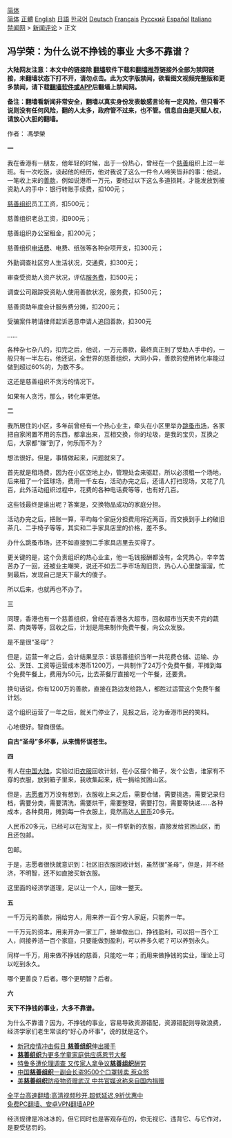  <!-- 面包屑导航 --> <div class="breadcrumb"><!-- GTranslate: https://gtranslate.io/ -->  <div class="switcher notranslate">  <div class="selected">  <a href="#" onclick="return false;"> 简体</a>  </div>  <div class="option">  <a href="https://www.bannedbook.org" onclick="doGTranslate('zh-CN|zh-CN');jQuery('div.switcher div.selected a').html(jQuery(this).html());return false;" title="简体中文" class="nturl selected"> 简体</a>  <a href="https://www.bannedbook.org/zh-tw/" onclick="doGTranslate('zh-CN|zh-TW');jQuery('div.switcher div.selected a').html(jQuery(this).html());return false;" title="繁體中文" class="nturl"> 正體</a>  <a href="https://www.bannedbook.org/en/" onclick="doGTranslate('zh-CN|en');jQuery('div.switcher div.selected a').html(jQuery(this).html());return false;" title="English" class="nturl"> English</a>  <a href="https://www.bannedbook.org/ja/" onclick="doGTranslate('zh-CN|ja');jQuery('div.switcher div.selected a').html(jQuery(this).html());return false;" title="日本語" class="nturl"> 日語</a>  <a href="https://www.bannedbook.org/ko/" onclick="doGTranslate('zh-CN|ko');jQuery('div.switcher div.selected a').html(jQuery(this).html());return false;" title="한국어" class="nturl"> 한국어</a>  <a href="https://www.bannedbook.org/de/" onclick="doGTranslate('zh-CN|de');jQuery('div.switcher div.selected a').html(jQuery(this).html());return false;" title="Deutsch" class="nturl"> Deutsch</a>  <a href="https://www.bannedbook.org/fr/" onclick="doGTranslate('zh-CN|fr');jQuery('div.switcher div.selected a').html(jQuery(this).html());return false;" title="Français" class="nturl"> Français</a>  <a href="https://www.bannedbook.org/ru/" onclick="doGTranslate('zh-CN|ru');jQuery('div.switcher div.selected a').html(jQuery(this).html());return false;" title="Русский" class="nturl"> Русский</a>  <a href="https://www.bannedbook.org/es/" onclick="doGTranslate('zh-CN|es');jQuery('div.switcher div.selected a').html(jQuery(this).html());return false;" title="Español" class="nturl"> Español</a>  <a href="https://www.bannedbook.org/it/" onclick="doGTranslate('zh-CN|it');jQuery('div.switcher div.selected a').html(jQuery(this).html());return false;" title="Italiano" class="nturl"> Italiano</a>  </div>  </div>      <div class='breadcrumb-sub'><!-- Breadcrumb NavXT 6.3.0 --> <a href="https://www.bannedbook.org/" class="home">禁闻网</a> &gt; <a href="https://www.bannedbook.org/bnews/comments/" class="category">新闻评论</a> &gt; 正文</div></div><h2>冯学荣：为什么说不挣钱的事业 大多不靠谱？</h2> <p class="notice"><b>大陆网友注意：本文中的链接除 <a href="https://github.com/bannedbook/fanqiang" >翻墙</a>软件下载和<a href="https://github.com/killgcd/justmysocks/blob/master/README.md">翻墙推荐</a>链接外全部为禁网链接，未翻墙状态下打不开，请勿点击。此为文字版禁闻，欲看图文视频完整版和更多禁闻，请下载<a href="https://github.com/bannedbook/fanqiang">翻墙软件或APP</a>后翻墙上禁闻网。</p><p>备注：翻墙看新闻非常安全，翻墙以真实身份发表敏感言论有一定风险，但只看不说则没有任何风险，翻的人太多，政府管不过来，也不管。信息自由是天赋人权，请放心大胆的翻墙。</b></p>  <div class="entry"> <p>作者： 馮學榮</p> <p><strong>一</strong></p> <p>我在香港有一朋友，他年轻的时候，出于一份热心，曾经在一个<a href="https://www.bannedbook.org/bnews/tag/%e6%85%88%e5%96%84/" class="st_tag internal_tag" rel="tag" title="标签 慈善 下的日志">慈善</a>组织上过一年班。有一次吃饭，谈起他的经历，他对我说了这么一件令人啼笑皆非的事：他说，一笔收上来的<a href="https://www.bannedbook.org/bnews/tag/%E5%96%84%E6%AC%BE/" class="st_tag internal_tag" rel="tag" title="标签 善款 下的日志">善款</a>，例如说港币一万元，要经过以下这么多道损耗，才能发放到被资助人的手中：银行转账手续费，扣100元；</p> <p><a href="https://www.bannedbook.org/bnews/tag/%E6%85%88%E5%96%84%E7%BB%84%E7%BB%87/" class="st_tag internal_tag" rel="tag" title="标签 慈善组织 下的日志">慈善组织</a>员工工资，扣500元；</p> <p>慈善组织老总工资，扣900元；</p> <p>慈善组织办公室租金，扣200元；</p> <p>慈善组织<a href="https://www.bannedbook.org/bnews/tag/%E7%94%B5%E8%AF%9D%E8%B4%B9/" class="st_tag internal_tag" rel="tag" title="标签 电话费 下的日志">电话费</a>、电费、纸张等各种杂项开支，扣300元；</p> <p>外勤调查社区穷人生活状况，交通费，扣300元；</p> <p>审查受资助人资产状况，评估<a href="https://www.bannedbook.org/bnews/tag/%E6%9C%8D%E5%8A%A1%E8%B4%B9/" class="st_tag internal_tag" rel="tag" title="标签 服务费 下的日志">服务费</a>，扣500元；</p> <p>调查公司跟踪受资助人使用善款状况，服务费，扣500元；</p> <p>慈善资助年度会计服务费分摊，扣200元；</p> <p>受骗案件聘请律师起诉恶意申请人追回善款，扣300元</p>  <p>……</p> <p>各种杂七杂八的，扣完之后，他说，一万元善款，最终真正到了受助人手中的，一般只有一半左右。他还说，全世界的慈善组织，大同小异，善款的使用转化率能过做到超过60%的，为数不多。</p> <p>这还是慈善组织不贪污的情况下。</p> <p>如果有人贪污，那么，转化率更低。</p> <p><strong>二</strong></p> <p>我所居住的小区，多年前曾经有一个热心业主，牵头在小区里举办<a href="https://www.bannedbook.org/bnews/tag/%E8%B7%B3%E8%9A%A4%E5%B8%82%E5%9C%BA/" class="st_tag internal_tag" rel="tag" title="标签 跳蚤市场 下的日志">跳蚤市场</a>，各家把自家闲置不用的东西，都拿出来，互相交换，你的垃圾，是我的宝贝，互换之后，大家都“赚”到了，何乐而不为？</p> <p>想法很好。但是，事情做起来，问题就来了。</p> <p>首先就是租场费，因为在小区空地上办，管理处会来驱赶，所以必须租一个场地，后来租了一个篮球场，费用一千左右，活动办完之后，还请人打扫现场，又花了几百，此外活动组织过程中，花费的各种电话费等等，也有好几百。</p> <p>这些钱最终是谁出呢？答案是，交换物品成功的家庭分担。</p> <p>活动办完之后，把账一算，平均每个家庭分担费用将近两百，而交换到手上的破旧茶几、二手椅子等等，其实和二手家具店里的价格，差不多。</p> <p>办什么跳蚤市场，还不如直接到二手家具店里去买得了。</p> <p>更关键的是，这个负责组织的热心业主，他一毛钱报酬都没有，全凭热心，辛辛苦苦办了一回，还被业主嘲笑，说还不如去二手市场淘旧货，热心人心里酸溜溜，忙到最后，发现自己是天下最大的傻子。</p>  <p>所以后来，也就再也不办了。</p> <p><strong>三</strong></p> <p>同理，香港也有一个慈善组织，曾经在香港各大超市，回收超市当天卖不完的蔬菜、肉类等等，回收之后，计划是用来制作免费午餐，向公众发放。</p> <p>是不是很“圣母”？</p> <p>但是，运营一年之后，会计结果显示：该慈善组织当年一共花费仓储、运输、办公、烹饪、工资等运营成本港币1200万，一共制作了24万个免费午餐，平摊到每个免费午餐上，费用为50元，比去茶餐厅直接吃一个午餐，还要贵。</p> <p>换句话说，你有1200万的善款，直接在路边发给路人，都胜过运营这个免费午餐计划。</p> <p>这个组织运营了一年之后，就关门停业了，见报之后，沦为香港市民的笑料。</p> <p>心地很好。智商很低。</p> <p><strong>自古“圣母”多坏事，从来情怀误苍生。</strong></p> <p><strong>四</strong></p> <p>有人在<span class='wp_keywordlink_affiliate'><a href="https://www.bannedbook.org/" title="中国" target="_blank">中国</a></span><span class='wp_keywordlink_affiliate'><a href="https://www.bannedbook.org/" title="大陆" target="_blank">大陆</a></span>，实验过旧<a href="https://www.bannedbook.org/bnews/tag/%E8%A1%A3%E6%9C%8D/" class="st_tag internal_tag" rel="tag" title="标签 衣服 下的日志">衣服</a>回收计划，在小区摆个箱子，发个公告，谁家有不穿的衣服，放到箱子里来，我收集起来，统一捐给贫困山区。</p> <p>但是，<a href="https://www.bannedbook.org/bnews/tag/%E5%BF%97%E6%84%BF%E8%80%85/" class="st_tag internal_tag" rel="tag" title="标签 志愿者 下的日志">志愿者</a>万万没有想到，衣服收上来之后，需要仓储，需要挑选，需要记录归档，需要分类，需要清洗，需要烘干，需要整理，需要打包，需要寄快递……各种成本，各种费用，摊到每一件衣服上，竟然高达<a href="https://www.bannedbook.org/bnews/tag/%e4%ba%ba%e6%b0%91%e5%b8%81/" class="st_tag internal_tag" rel="tag" title="标签 人民币 下的日志">人民币</a>20多元。</p>  <p>人民币20多元，已经可以在淘宝上，买一件崭新的衣服，直接发给贫困山区，而且还包邮。</p> <p>包邮。</p> <p>于是，志愿者很快就意识到：社区旧衣服回收计划，虽然很“圣母”，但是，并不经济，不明智，还不如直接买新衣服。</p> <p>这里面的经济学道理，足以让一个人，回味一整天。</p> <p><strong>五</strong></p> <p>一千万元的善款，捐给穷人，用来养一百个穷人家庭，只能养一年。</p> <p>一千万元的资本，用来开办一家工厂，接单做出口，挣钱盈利，可以招一百个工人，间接养活一百个家庭，只要能做到盈利，可以养多久呢？可以养到永久。</p> <p>同样一千万，用来做不挣钱的慈善，只能吃一年；而用来做挣钱的实业，理论上可以吃到永久。</p> <p>哪个更善良？后者。哪个更明智？后者。</p> <p><strong>六</strong></p> <p><strong>天下不挣钱的事业，大多不靠谱。</strong></p> <p>为什么不靠谱？因为，不挣钱的事业，容易导致资源错配，资源错配则导致浪费，经济学家们老生常谈的“好心办坏事”，说的就是这个。</p>  <ul class='op-related-articles' title='相关阅读'> <li><a href='https://www.bannedbook.org/bnews/worldnews/usa/20201224/1454022.html' target='_blank'>新冠疫情冲击假日 <b>慈善组织</b>伸出援手</a></li> <li><a href='https://www.bannedbook.org/bnews/worldnews/usa/20201124/1436020.html' target='_blank'><b>慈善组织</b>为更多学童家庭供应感恩节大餐</a></li> <li><a href='https://www.bannedbook.org/bnews/cnnews/20200711/1358917.html' target='_blank'>特鲁多遭伦理调查 又传家人拿争议<b>慈善组织</b>酬劳</a></li> <li><a href='https://www.bannedbook.org/bnews/cnnews/20200308/1290365.html' target='_blank'>中国<b>慈善组织</b>一副会长盗9500个口罩转卖 惹众怒</a></li> <li><a href='https://www.bannedbook.org/bnews/headline/20200205/1271479.html' target='_blank'>美<b>慈善组织</b>防疫物资赠武汉     中共官媒讹称来自国内捐赠</a></li> </ul> <p class="texttj"> <a href="https://github.com/bannedbook/fanqiang/wiki/V2ray%E6%9C%BA%E5%9C%BA" target="_blank">全平台高速翻墙:高清视频秒开,超低延迟,9折优惠中</a><br/> <a href="https://github.com/bannedbook/fanqiang/wiki/%E7%A6%81%E9%97%BB%E7%BD%91%E5%AE%89%E5%8D%93%E7%BF%BB%E5%A2%99%E6%96%B0%E9%97%BBAPP" target="_blank">免费PC翻墙、安卓VPN翻墙APP</a></p><p>经济规律是冷冰冰的，但它同时也是客观存在的，你无视它、违背它、与它作对，是要受惩罚的。</p><a name='sharetosocial'></a>  <div style="margin-bottom:5px;padding-bottom:5px;clear:both"> <div id="archive-pix-1" class="banner-ads"> <!-- AuctionX Display platform tag START --> <div id="26318x728x90x621x_ADSLOT2" clicktrack="%%CLICK_URL_ESC%%"></div> <!-- AuctionX Display platform tag END --> </div> <div id="archive-pix-2" class="banner-ads"> <!-- AuctionX Display platform tag START --> <div id="26315x300x250x621x_ADSLOT2" clicktrack="%%CLICK_URL_ESC%%"></div> <!-- AuctionX Display platform tag END --> </div> </div>  <div id="archive-pix-1" class="banner-ads"> <!-- AuctionX Display platform tag START --> <div id="26318x728x90x621x_ADSLOT3" clicktrack="%%CLICK_URL_ESC%%"></div> <!-- AuctionX Display platform tag END --> </div> </div><!--END ENTRY--> 